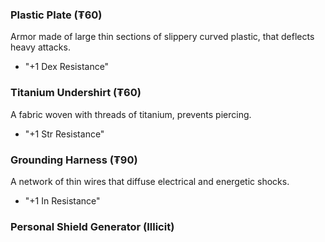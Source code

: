 ### Plastic Plate (₮60)
Armor made of large thin sections of slippery curved plastic, that deflects heavy attacks.
- "+1 Dex Resistance"
### Titanium Undershirt (₮60)
A fabric woven with threads of titanium, prevents piercing.
- "+1 Str Resistance"
### Grounding Harness (₮90)
A network of thin wires that diffuse electrical and energetic shocks.
- "+1 In Resistance"
### Personal Shield Generator (Illicit)
